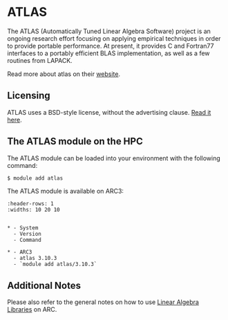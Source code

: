 # ATLAS

The ATLAS (Automatically Tuned Linear Algebra Software) project is an ongoing research effort focusing on applying empirical techniques in order to provide portable performance. At present, it provides C and Fortran77 interfaces to a portably efficient BLAS implementation, as well as a few routines from LAPACK.



Read more about atlas on their [website](http://math-atlas.sourceforge.net/).





## Licensing

ATLAS uses a BSD-style license, without the advertising clause. [Read it here](http://math-atlas.sourceforge.net/faq.html#license).



## The ATLAS module on the HPC

The ATLAS module can be loaded into your environment with the following command:

```bash
$ module add atlas
```

The ATLAS module is available on ARC3:

```{list-table}
:header-rows: 1
:widths: 10 20 10


* - System
  - Version
  - Command

* - ARC3
  - atlas 3.10.3
  - `module add atlas/3.10.3`

```

## Additional Notes

Please also refer to the general notes on how to use [Linear Algebra Libraries](./linalg) on ARC.
